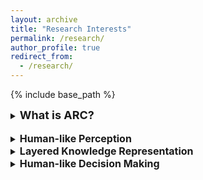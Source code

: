 ```yaml
---
layout: archive
title: "Research Interests"
permalink: /research/
author_profile: true
redirect_from:
  - /research/
---
```


{% include base_path %}

<details>
<summary><b><font size="+1">What is ARC?</font></b></summary>
<div markdown="1">

[Abstraction and Reasoning Corpus (ARC)](https://arxiv.org/abs/1911.01547) is a benchmark dataset invented by François Chollet, to test the intelligence of artificial systems. 

</div>
</details>

<br>
<details>
<summary><b><font size="+0">Human-like Perception</font></b></summary>
<div markdown="1">

Human-like perception is a key to human-like intelligence. 

</div>
</details>


<details>
<summary><b><font size="+0">Layered Knowledge Representation</font></b></summary>
<div markdown="1">

Layered knowledge representation is a key to human-like intelligence. 

</div>
</details>


<details>
<summary><b><font size="+0">Human-like Decision Making</font></b></summary>
<div markdown="1">

Human-like decision making is a crucial aspect of intelligence. 

</div>
</details>

